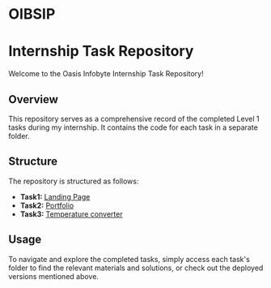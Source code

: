 # OIBSIP

# Internship Task Repository

Welcome to the Oasis Infobyte Internship Task Repository!

## Overview

This repository serves as a comprehensive record of the completed Level 1 tasks during my internship. It contains the code for each task in a separate folder.

## Structure

The repository is structured as follows:

- **Task1:** [Landing Page](https://codsoft-hadia-landing-page.vercel.app/ ) 
- **Task2:** [Portfolio](https://codsoft-hadia-portfolio.vercel.app/ ) 
- **Task3:** [Temperature converter](https://codsoft-hadia-calculator.vercel.app/ ) 

## Usage

To navigate and explore the completed tasks, simply access each task's folder to find the relevant materials and solutions, or check out the deployed versions mentioned above.

